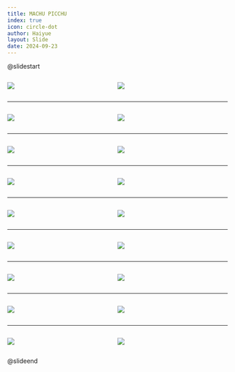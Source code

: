 ```yaml
---
title: MACHU PICCHU
index: true
icon: circle-dot
author: Haiyue
layout: Slide
date: 2024-09-23
---
```

 
@slidestart

<div style="display:flex">
<div style="flex:1">

![](/reading/english/Level-V/MACHU%20PICCHU/001.webp)
</div>
<div style="flex:1">

![](/reading/english/Level-V/MACHU%20PICCHU/002.webp)
</div>
</div>

---

<div style="display:flex">
<div style="flex:1">

![](/reading/english/Level-V/MACHU%20PICCHU/003.webp)
</div>
<div style="flex:1">

![](/reading/english/Level-V/MACHU%20PICCHU/004.webp)
</div>
</div>

---

<div style="display:flex">
<div style="flex:1">

![](/reading/english/Level-V/MACHU%20PICCHU/005.webp)
</div>
<div style="flex:1">

![](/reading/english/Level-V/MACHU%20PICCHU/006.webp)
</div>
</div>

---

<div style="display:flex">
<div style="flex:1">

![](/reading/english/Level-V/MACHU%20PICCHU/007.webp)
</div>
<div style="flex:1">

![](/reading/english/Level-V/MACHU%20PICCHU/008.webp)
</div>
</div>

---

<div style="display:flex">
<div style="flex:1">

![](/reading/english/Level-V/MACHU%20PICCHU/009.webp)
</div>
<div style="flex:1">

![](/reading/english/Level-V/MACHU%20PICCHU/010.webp)
</div>
</div>

---

<div style="display:flex">
<div style="flex:1">

![](/reading/english/Level-V/MACHU%20PICCHU/011.webp)
</div>
<div style="flex:1">

![](/reading/english/Level-V/MACHU%20PICCHU/012.webp)
</div>
</div>

---

<div style="display:flex">
<div style="flex:1">

![](/reading/english/Level-V/MACHU%20PICCHU/013.webp)
</div>
<div style="flex:1">

![](/reading/english/Level-V/MACHU%20PICCHU/014.webp)
</div>
</div>

---

<div style="display:flex">
<div style="flex:1">

![](/reading/english/Level-V/MACHU%20PICCHU/015.webp)
</div>
<div style="flex:1">

![](/reading/english/Level-V/MACHU%20PICCHU/016.webp)
</div>
</div>

---

<div style="display:flex">
<div style="flex:1">

![](/reading/english/Level-V/MACHU%20PICCHU/017.webp)
</div>
<div style="flex:1">

![](/reading/english/Level-V/MACHU%20PICCHU/018.webp)
</div>
</div>

@slideend